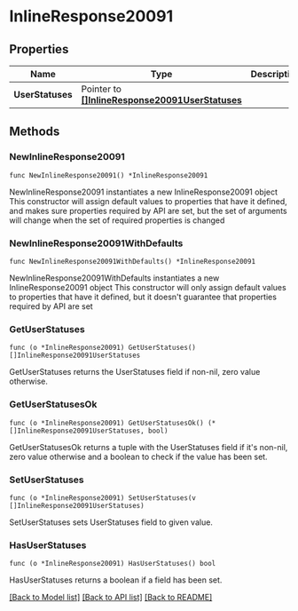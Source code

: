 # InlineResponse20091

## Properties

Name | Type | Description | Notes
------------ | ------------- | ------------- | -------------
**UserStatuses** | Pointer to [**[]InlineResponse20091UserStatuses**](InlineResponse20091UserStatuses.md) |  | [optional] 

## Methods

### NewInlineResponse20091

`func NewInlineResponse20091() *InlineResponse20091`

NewInlineResponse20091 instantiates a new InlineResponse20091 object
This constructor will assign default values to properties that have it defined,
and makes sure properties required by API are set, but the set of arguments
will change when the set of required properties is changed

### NewInlineResponse20091WithDefaults

`func NewInlineResponse20091WithDefaults() *InlineResponse20091`

NewInlineResponse20091WithDefaults instantiates a new InlineResponse20091 object
This constructor will only assign default values to properties that have it defined,
but it doesn't guarantee that properties required by API are set

### GetUserStatuses

`func (o *InlineResponse20091) GetUserStatuses() []InlineResponse20091UserStatuses`

GetUserStatuses returns the UserStatuses field if non-nil, zero value otherwise.

### GetUserStatusesOk

`func (o *InlineResponse20091) GetUserStatusesOk() (*[]InlineResponse20091UserStatuses, bool)`

GetUserStatusesOk returns a tuple with the UserStatuses field if it's non-nil, zero value otherwise
and a boolean to check if the value has been set.

### SetUserStatuses

`func (o *InlineResponse20091) SetUserStatuses(v []InlineResponse20091UserStatuses)`

SetUserStatuses sets UserStatuses field to given value.

### HasUserStatuses

`func (o *InlineResponse20091) HasUserStatuses() bool`

HasUserStatuses returns a boolean if a field has been set.


[[Back to Model list]](../README.md#documentation-for-models) [[Back to API list]](../README.md#documentation-for-api-endpoints) [[Back to README]](../README.md)


